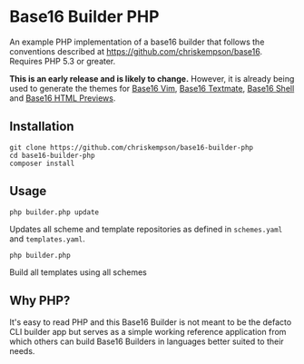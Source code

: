 # Base16 Builder PHP
An example PHP implementation of a base16 builder that follows the conventions described at https://github.com/chriskempson/base16.
Requires PHP 5.3 or greater.

**This is an early release and is likely to change.** However, it is already being used to generate the themes for [Base16 Vim](https://github.com/chriskempson/base16-vim), [Base16 Textmate](https://github.com/chriskempson/base16-textmate), [Base16 Shell](https://github.com/chriskempson/base16-shell) and [Base16 HTML Previews](https://github.com/chriskempson/base16-html-previews).

## Installation

    git clone https://github.com/chriskempson/base16-builder-php
    cd base16-builder-php
    composer install

## Usage

    php builder.php update
Updates all scheme and template repositories as defined in `schemes.yaml` and `templates.yaml`.

    php builder.php
Build all templates using all schemes

## Why PHP?
It's easy to read PHP and this Base16 Builder is not meant to be the defacto CLI builder app but serves as a simple working reference application from which others can build Base16 Builders in languages better suited to their needs.
